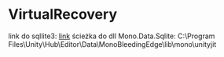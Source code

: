 # VirtualRecovery

link do sqllite3: <a href="https://www.sqlite.org/download.html">link</a>
ścieżka do dll Mono.Data.Sqlite: C:\Program Files\Unity\Hub\Editor\Data\MonoBleedingEdge\lib\mono\unityjit

